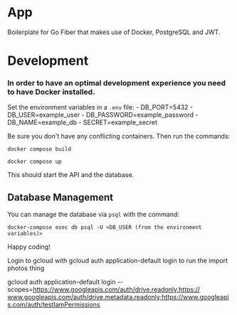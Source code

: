 # App
Boilerplate for Go Fiber that makes use of Docker, PostgreSQL and JWT.

# Development
### In order to have an optimal development experience you need to have Docker installed.
Set the environment variables in a `.env` file:
	- DB_PORT=5432
	- DB_USER=example_user
	- DB_PASSWORD=example_password
	- DB_NAME=example_db
	- SECRET=example_secret

Be sure you don't have any conflicting containers.
Then run the commands:

`docker compose build`

`docker compose up`

This should start the API and the database.

## Database Management
You can manage the database via `psql` with the command:

`docker-compose exec db psql -U <DB_USER (from the environment variables)>`

Happy coding!


Login to gcloud with gcloud auth application-default login  to run the import photos thing

gcloud auth application-default login --scopes=https://www.googleapis.com/auth/drive.readonly,https://
www.googleapis.com/auth/drive.metadata.readonly;https://www.googleapis.com/auth/testIamPermissions